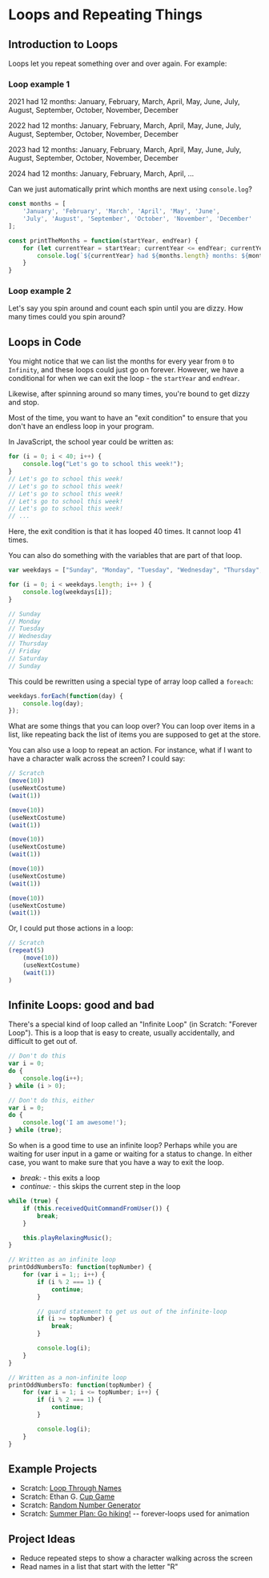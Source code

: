 # Loops and Repeating Things

## Introduction to Loops

Loops let you repeat something over and over again. For example:

### Loop example 1

2021 had 12 months: January, February, March, April, May, June, July, August, September, October, November, December

2022 had 12 months: January, February, March, April, May, June, July, August, September, October, November, December

2023 had 12 months: January, February, March, April, May, June, July, August, September, October, November, December

2024 had 12 months: January, February, March, April, ...

Can we just automatically print which months are next using `console.log`?

```js
const months = [
    'January', 'February', 'March', 'April', 'May', 'June', 
    'July', 'August', 'September', 'October', 'November', 'December'
];

const printTheMonths = function(startYear, endYear) {
    for (let currentYear = startYear; currentYear <= endYear; currentYear++) {
        console.log(`${currentYear} had ${months.length} months: ${months.join(', ')}`);
    }
}
```

### Loop example 2

Let's say you spin around and count each spin until you are dizzy. How many times could you spin around?

## Loops in Code

You might notice that we can list the months for every year from `0` to `Infinity`, and these loops could just go on forever. However, we have a conditional for when we can exit the loop - the `startYear` and `endYear`.

Likewise, after spinning around so many times, you're bound to get dizzy and stop.

Most of the time, you want to have an "exit condition" to ensure that you don't have an endless loop in your program.

<!-- TODO:
let grades = [ 1, 2, 3, 4, 5, 6, 7, 8, 9, 10, 11, 12 ];

const months = [
    'September', 'October', 'November', 'December',
    'January', 'February', 'March', 'April', 'May',
    'June', 'July', 'August'
];

const shouldIGoToSchool = function(grade) {
    for (let i = months[0]; i < months[grades.length - 1]; i++) {
        switch(month) {
            case 'September':
            case 'October':
            case 'November':
            case 'December':
            case 'January':
            case 'February':
            case 'March':
            case 'April':
            case 'May':
                console.log('Let\'s go to school this month!');
                break;
            case 'June':
            case 'July':
            case 'August':
                console.log('It\'s summer time!');
                break;
            default:
                break;
        }
    }
}

Here, the exit condition is that it has looped 12 times. It cannot loop 13 times - unless you go to Kindergarten and/or Pre-K.

You can also do something with the variables that are part of that loop.
-->

In JavaScript, the school year could be written as:

```javascript
for (i = 0; i < 40; i++) {
    console.log("Let's go to school this week!");
}
// Let's go to school this week!
// Let's go to school this week!
// Let's go to school this week!
// Let's go to school this week!
// Let's go to school this week!
// ...
```

Here, the exit condition is that it has looped 40 times. It cannot loop 41 times.

You can also do something with the variables that are part of that loop.

```javascript
var weekdays = ["Sunday", "Monday", "Tuesday", "Wednesday", "Thursday", "Friday", "Saturday"];

for (i = 0; i < weekdays.length; i++ ) {
    console.log(weekdays[i]);
}

// Sunday
// Monday
// Tuesday
// Wednesday
// Thursday
// Friday
// Saturday
// Sunday
```

This could be rewritten using a special type of array loop called a `foreach`:

```javascript
weekdays.forEach(function(day) {
    console.log(day);
});
```

What are some things that you can loop over? You can loop over items in a list, like repeating back the list of items you are supposed to get at the store.

You can also use a loop to repeat an action. For instance, what if I want to have a character walk across the screen? I could say:

```javascript
// Scratch
(move(10))
(useNextCostume)
(wait(1))

(move(10))
(useNextCostume)
(wait(1))

(move(10))
(useNextCostume)
(wait(1))

(move(10))
(useNextCostume)
(wait(1))

(move(10))
(useNextCostume)
(wait(1))
```

Or, I could put those actions in a loop:

```javascript
// Scratch
(repeat(5)
    (move(10))
    (useNextCostume)
    (wait(1))
)
```

## Infinite Loops: good and bad

There's a special kind of loop called an "Infinite Loop" (in Scratch: "Forever Loop"). This is a loop that is easy to create, usually accidentally, and difficult to get out of.

```javascript
// Don't do this
var i = 0;
do {
    console.log(i++);
} while (i > 0);
```

```javascript
// Don't do this, either
var i = 0;
do {
    console.log('I am awesome!');
} while (true);
```

So when is a good time to use an infinite loop? Perhaps while you are waiting for user input in a game or waiting for a status to change. In either case, you want to make sure that you have a way to exit the loop.

- *break:* - this exits a loop
- *continue:* - this skips the current step in the loop

```javascript
while (true) {
    if (this.receivedQuitCommandFromUser()) {
        break;
    }

    this.playRelaxingMusic();
}
```

```javascript
// Written as an infinite loop
printOddNumbersTo: function(topNumber) {
    for (var i = 1;; i++) {
        if (i % 2 === 1) {
            continue;
        }

        // guard statement to get us out of the infinite-loop
        if (i >= topNumber) {
            break;
        }

        console.log(i);
    }
}
```

```javascript
// Written as a non-infinite loop
printOddNumbersTo: function(topNumber) {
    for (var i = 1; i <= topNumber; i++) {
        if (i % 2 === 1) {
            continue;
        }

        console.log(i);
    }
}
```

## Example Projects

* Scratch: [Loop Through Names](https://scratch.mit.edu/projects/216162307)
* Scratch: Ethan G. [Cup Game](https://scratch.mit.edu/projects/149735896/)
* Scratch: [Random Number Generator](https://scratch.mit.edu/projects/219375454)
* Scratch: [Summer Plan: Go hiking!](https://scratch.mit.edu/projects/115901669) -- forever-loops used for animation

## Project Ideas

* Reduce repeated steps to show a character walking across the screen
* Read names in a list that start with the letter "R"
